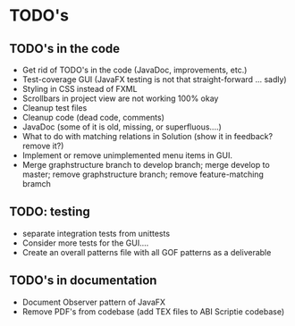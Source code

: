 # TODO's

## TODO's in the code
* Get rid of TODO's in the code (JavaDoc, improvements, etc.)
* Test-coverage GUI (JavaFX testing is not that straight-forward ... sadly)
* Styling in CSS instead of FXML
* Scrollbars in project view are not working 100% okay
* Cleanup test files
* Cleanup code (dead code, comments)
* JavaDoc (some of it is old, missing, or superfluous....)
* What to do with matching relations in Solution (show it in feedback? remove it?)
* Implement or remove unimplemented menu items in GUI.
* Merge graphstructure branch to develop branch; merge develop to master; remove graphstructure branch; remove feature-matching bramch

## TODO: testing
* separate integration tests from unittests
* Consider more tests for the GUI....
* Create an overall patterns file with all GOF patterns as a deliverable

## TODO's in documentation 
* Document Observer pattern of JavaFX
* Remove PDF's from codebase (add TEX files to ABI Scriptie codebase)
